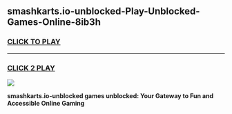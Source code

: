
## smashkarts.io-unblocked-Play-Unblocked-Games-Online-8ib3h
<h3>
<a href="https://premium76.site?title=smashkarts.io-unblocked&ref=25A">CLICK TO PLAY</a></h3>
<hr>

<h3>
<a href="https://premium76.site?title=smashkarts.io-unblocked&ref=25A">CLICK 2 PLAY</a>
  
</h3>

<a href="https://premium76.site?title=smashkarts.io-unblocked&ref=25A"><img src="https://clearcache.store/games.png"></a>


**smashkarts.io-unblocked games unblocked: Your Gateway to Fun and Accessible Online Gaming**
